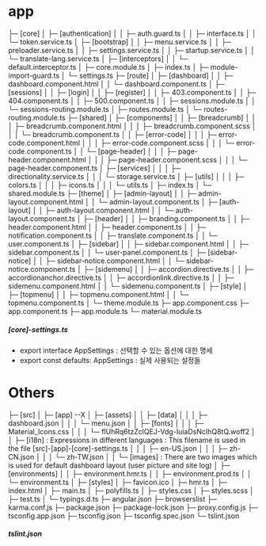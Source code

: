 # app

├─ [core]
│   ├─ [authentication]
│   │   ├─ auth.guard.ts
│   │   ├─ interface.ts
│   │   └─ token.service.ts
│   ├─ [bootstrap]
│   │   ├─ menu.service.ts
│   │   ├─ preloader.service.ts
│   │   ├─ settings.service.ts
│   │   ├─ startup.service.ts
│   │   └─ translate-lang.service.ts
│   ├─ [interceptors]
│   │   └─ default.interceptor.ts
│   ├─ core.module.ts
│   ├─ index.ts
│   ├─ module-import-guard.ts
│   └─ settings.ts
├─ [route]
│   ├─ [dashboard]
│   │   ├─ dashboard.component.html
│   │   └─ dashboard.component.ts
│   ├─ [sessions]
│   │   ├─ [login]
│   │   ├─ [register]
│   │   ├─ 403.component.ts
│   │   ├─ 404.component.ts
│   │   ├─ 500.component.ts
│   │   ├─ sessions.module.ts
│   │   └─ sessions-routing.module.ts
│   ├─ routes.module.ts
│   └─ routes-routing.module.ts
├─ [shared]
│   ├─ [components]
│   │   ├─ [breadcrumb]
│   │   │   ├─ breadcrumb.component.html
│   │   │   ├─ breadcrumb.component.scss
│   │   │   └─ breadcrumb.component.ts
│   │   ├─ [error-code]
│   │   │   ├─ error-code.component.html
│   │   │   ├─ error-code.component.scss
│   │   │   └─ error-code.component.ts
│   │   └─ [page-header]
│   │   │   ├─ page-header.component.html
│   │   │   ├─ page-header.component.scss
│   │   │   └─ page-header.component.ts
│   ├─ [services]
│   │   │   ├─ directionality.service.ts
│   │   │   └─ storage.service.ts
│   ├─ [utils]
│   │   │   ├─ colors.ts
│   │   │   ├─ icons.ts
│   │   │   └─ utils.ts
│   ├─ index.ts
│   └─ shared.module.ts
├─ [theme]
│   ├─ [admin-layout]
│   │   ├─ admin-layout.component.html
│   │   └─ admin-layout.component.ts
│   ├─ [auth-layout]
│   │   ├─ auth-layout.component.html
│   │   └─ auth-layout.component.ts
│   ├─ [header]
│   │   ├─ branding.component.ts
│   │   ├─ header.component.html
│   │   ├─ header.component.ts
│   │   ├─ notification.component.ts
│   │   ├─ translate.component.ts
│   │   └─ user.component.ts
│   ├─ [sidebar]
│   │   ├─ sidebar.component.html
│   │   ├─ sidebar.component.ts
│   │   └─ user-panel.component.ts
│   ├─ [sidebar-notice]
│   │   ├─ sidebar-notice.component.html
│   │   └─ sidebar-notice.component.ts
│   ├─ [sidemenu]
│   │   ├─ accordion.directive.ts
│   │   ├─ accordionanchor.directive.ts
│   │   ├─ accordionlink.directive.ts
│   │   ├─ sidemenu.component.html
│   │   └─ sidemenu.component.ts
│   ├─ [style]
│   ├─ [topmenu]
│   │   ├─ topmenu.component.html
│   │   └─ topmenu.component.ts
│   └─ theme.module.ts
├─ app.component.css
├─ app.component.ts
├─ app.module.ts
└─ material.module.ts

##### [core]-settings.ts

* export interface AppSettings : 선택할 수 있는 옵션에 대한 명세
* export const defaults: AppSettings : 실제 사용되는 설정들

# Others

├─ [src]
│   ├─ [app] --X
│   ├─ [assets]
│   │   ├─ [data]
│   │   │   ├─ dashboard.json
│   │   │   └─ menu.json
│   │   ├─ [fonts]
│   │   │   ├─ Material_Icons.css
│   │   │   └─ flUhRq6tzZclQEJ-Vdg-IuiaDsNcIhQ8tQ.woff2
│   │   ├─ [i18n] : Expressions in different languages : This filename is used in the file [src]-[app]-[core]-settings.ts
│   │   │   ├─ en-US.json
│   │   │   ├─ zh-CN.json
│   │   │   └─ zh-TW.json
│   │   └─ [images] : There are two images which is used for default dashboard layout (user picture and site log)
│   ├─ [environments]
│   │   ├─ environment.hmr.ts
│   │   ├─ environment.prod.ts
│   │   └─ environment.ts
│   ├─ [styles]
│   ├─ favicon.ico
│   ├─ hmr.ts
│   ├─ index.html
│   ├─ main.ts
│   ├─ polyfills.ts
│   ├─ styles.css
│   ├─ styles.scss
│   ├─ test.ts
│   └─ typings.d.ts
├─ angular.json
├─ browserslist
├─ karma.conf.js
├─ package.json
├─ package-lock.json
├─ proxy.config.js
├─ tsconfig.app.json
├─ tsconfig.json
├─ tsconfig.spec.json
└─ tslint.json

##### tslint.json